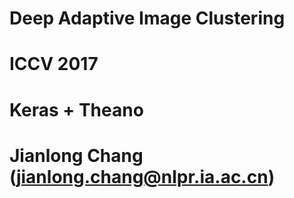# Deep Adaptive Image Clustering
# ICCV 2017
# Keras + Theano
# Jianlong Chang (jianlong.chang@nlpr.ia.ac.cn)
